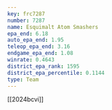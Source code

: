 ```yaml
---
key: frc7287
number: 7287
name: Esquimalt Atom Smashers
epa_end: 6.18
auto_epa_end: 1.95
teleop_epa_end: 3.16
endgame_epa_end: 1.08
winrate: 0.4643
district_epa_rank: 1595
district_epa_percentile: 0.1144
type: Team
---
```

[[2024bcvi]]
